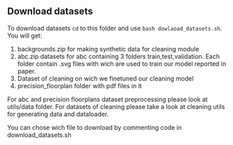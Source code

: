 ## Download datasets


To download datasets `cd` to this folder and use ```bash dowlaoad_datasets.sh```.\
You will get:
1) backgrounds.zip for making synthetic data for cleaning module  
2) abc.zip datasets for abc containing 3 folders train,test,validation. Each folder 
 contain .svg files with wich are used to train our model reported in paper.
3) Dataset of cleaning on wich we finetuned our cleaning model
4) precision_floorplan folder with pdf files in it
 

For abc and precision floorplans dataset preprocessing please look at utils/data folder.
For datasets of cleaning please take a look at cleaning utils for generating data and dataloader.

You can chose wich file to download by commenting code in download_datasets.sh
